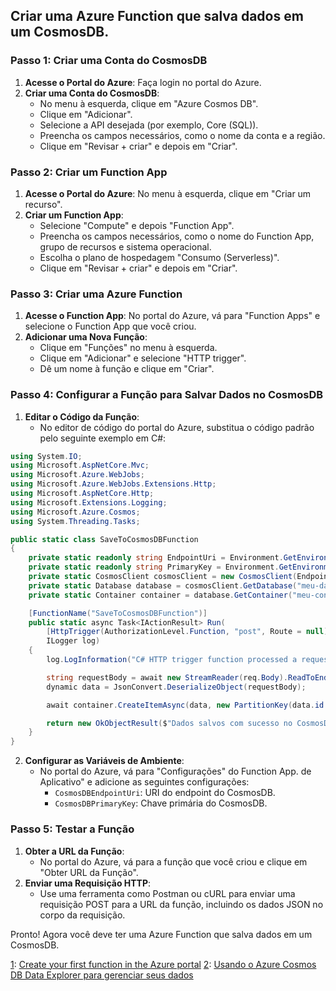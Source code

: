 ## Criar uma Azure Function que salva dados em um CosmosDB.

### Passo 1: Criar uma Conta do CosmosDB
1. **Acesse o Portal do Azure**: Faça login no portal do Azure.
2. **Criar uma Conta do CosmosDB**:
   - No menu à esquerda, clique em "Azure Cosmos DB".
   - Clique em "Adicionar".
   - Selecione a API desejada (por exemplo, Core (SQL)).
   - Preencha os campos necessários, como o nome da conta e a região.
   - Clique em "Revisar + criar" e depois em "Criar".

### Passo 2: Criar um Function App
1. **Acesse o Portal do Azure**: No menu à esquerda, clique em "Criar um recurso".
2. **Criar um Function App**:
   - Selecione "Compute" e depois "Function App".
   - Preencha os campos necessários, como o nome do Function App, grupo de recursos e sistema operacional.
   - Escolha o plano de hospedagem "Consumo (Serverless)".
   - Clique em "Revisar + criar" e depois em "Criar".

### Passo 3: Criar uma Azure Function
1. **Acesse o Function App**: No portal do Azure, vá para "Function Apps" e selecione o Function App que você criou.
2. **Adicionar uma Nova Função**:
   - Clique em "Funções" no menu à esquerda.
   - Clique em "Adicionar" e selecione "HTTP trigger".
   - Dê um nome à função e clique em "Criar".

### Passo 4: Configurar a Função para Salvar Dados no CosmosDB
1. **Editar o Código da Função**:
   - No editor de código do portal do Azure, substitua o código padrão pelo seguinte exemplo em C#:

```csharp
using System.IO;
using Microsoft.AspNetCore.Mvc;
using Microsoft.Azure.WebJobs;
using Microsoft.Azure.WebJobs.Extensions.Http;
using Microsoft.AspNetCore.Http;
using Microsoft.Extensions.Logging;
using Microsoft.Azure.Cosmos;
using System.Threading.Tasks;

public static class SaveToCosmosDBFunction
{
    private static readonly string EndpointUri = Environment.GetEnvironmentVariable("CosmosDBEndpointUri");
    private static readonly string PrimaryKey = Environment.GetEnvironmentVariable("CosmosDBPrimaryKey");
    private static CosmosClient cosmosClient = new CosmosClient(EndpointUri, PrimaryKey);
    private static Database database = cosmosClient.GetDatabase("meu-database");
    private static Container container = database.GetContainer("meu-container");

    [FunctionName("SaveToCosmosDBFunction")]
    public static async Task<IActionResult> Run(
        [HttpTrigger(AuthorizationLevel.Function, "post", Route = null)] HttpRequest req,
        ILogger log)
    {
        log.LogInformation("C# HTTP trigger function processed a request.");

        string requestBody = await new StreamReader(req.Body).ReadToEndAsync();
        dynamic data = JsonConvert.DeserializeObject(requestBody);

        await container.CreateItemAsync(data, new PartitionKey(data.id.ToString()));

        return new OkObjectResult($"Dados salvos com sucesso no CosmosDB.");
    }
}
```

2. **Configurar as Variáveis de Ambiente**:
   - No portal do Azure, vá para "Configurações" do Function App.
   de Aplicativo" e adicione as seguintes configurações:
     - `CosmosDBEndpointUri`: URI do endpoint do CosmosDB.
     - `CosmosDBPrimaryKey`: Chave primária do CosmosDB.

### Passo 5: Testar a Função
1. **Obter a URL da Função**:
   - No portal do Azure, vá para a função que você criou e clique em "Obter URL da Função".
2. **Enviar uma Requisição HTTP**:
   - Use uma ferramenta como Postman ou cURL para enviar uma requisição POST para a URL da função, incluindo os dados JSON no corpo da requisição.

Pronto! Agora você deve ter uma Azure Function que salva dados em um CosmosDB. 

[1](https://learn.microsoft.com/en-us/azure/azure-functions/functions-create-function-app-portal): [Create your first function in the Azure portal](https://learn.microsoft.com/en-us/azure/azure-functions/functions-create-function-app-portal)
[2](https://learn.microsoft.com/en-us/azure/azure-functions/functions-create-your-first-function-visual-studio): [Usando o Azure Cosmos DB Data Explorer para gerenciar seus dados](https://learn.microsoft.com/pt-br/azure/cosmos-db/data-explorer)

